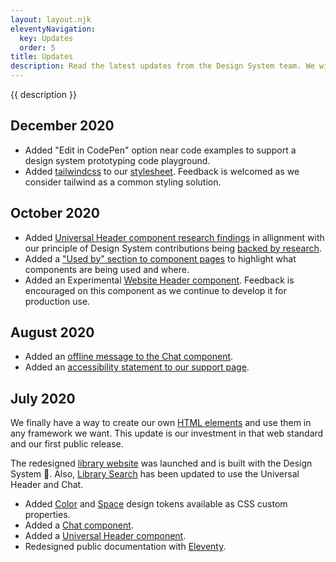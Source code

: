 ```yaml
---
layout: layout.njk
eleventyNavigation:
  key: Updates
  order: 5
title: Updates
description: Read the latest updates from the Design System team. We will highlight new features, changes, and progress.
---
```


{{ description }}

## December 2020

- Added "Edit in CodePen" option near code examples to support a design system prototyping code playground.
- Added [tailwindcss](https://tailwindcss.com/) to our [stylesheet](/#css). Feedback is welcomed as we consider tailwind as a common styling solution.

## October 2020

- Added [Universal Header component research findings](/components/universal-header/#research) in allignment with our principle of Design System contributions being [backed by research](/support/#1.-backed-by-research).
- Added a ["Used by" section to component pages](/components/universal-header/#used-by) to highlight what components are being used and where.
- Added an <span class="badge badge--warning">Experimental</span> [Website Header component](/components/website-header). Feedback is encouraged on this component as we continue to develop it for production use.

## August 2020

- Added an [offline message to the Chat component](/components/chat).
- Added an [accessibility statement to our support page](/support/#accessibility).

## July 2020

We finally have a way to create our own [HTML elements](https://html.spec.whatwg.org/multipage/custom-elements.html) and use them in any framework we want. This update is our investment in that web standard and our first public release.

The redesigned [library website](https://www.lib.umich.edu/) was launched and is built with the Design System 🤩. Also, [Library Search](https://search.lib.umich.edu/) has been updated to use the Universal Header and Chat.

- Added [Color](/design-tokens#color) and [Space](/design-tokens#space) design tokens available as CSS custom properties.
- Added a [Chat component](/components/chat).
- Added a [Universal Header component](/components/universal-header).
- Redesigned public documentation with [Eleventy](https://www.11ty.dev/).

